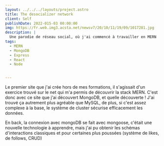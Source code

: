 ```yaml
---
layout: ../../../layouts/project.astro
title: The desocializer network
client: Self
publishDate: 2022-015-03 00:00:00
img: https://fr.web.img3.acsta.net/newsv7/20/10/11/19/09/1017281.jpg
description: |
  Une parodie de réseau social, où j'ai commencé à travailler en MERN
tags:
  - MERN
  - MongoDB
  - Express
  - React
  - Node

  
---
```


Le premier site que j'ai crée hors de mes formations, il s'agissait d'un exercice trouvé sur le net qui m'a permis de découvrir la stack MERN.
C'est donc avec ce site que j'ai découvert MongoDB, et quelle découverte ! J'ai trouvé ça autrement plus agréable que MySQL, de plus, si c'est 
assez complexe à la base, le système de cluster sécurise efficacement les données.

En back, la connexion avec mongoDB se fait avec mongoose, c'était une nouvelle technologie à apprendre, mais j'ai pu obtenir les schémas d'interactions classiques et pour certaines plus poussées (système de likes, de follows, CRUD)